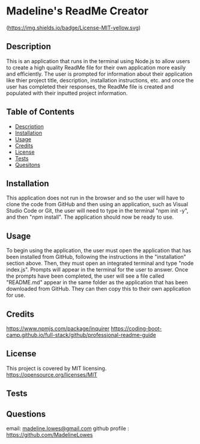 # Madeline's ReadMe Creator
(https://img.shields.io/badge/License-MIT-yellow.svg)
  
## Description 
This is an application that runs in the terminal using Node.js to allow users to create a high quality ReadMe file for their own application more easily and efficiently. The user is prompted for information about their application like thier project title, description, installation instructions, etc. and once the user has completed their responses, the ReadMe file is created and populated with their inputted project information.

## Table of Contents
- [Description](#description)
- [Installation](#installation)
- [Usage](#usage)
- [Credits](#credits)
- [License](#license)
- [Tests](#tests)
- [Quesitons](#questions)
    
## Installation 
This application does not run in the browser and so the user will have to clone the code from GitHub and then using an application, such as Visual Studio Code or Git, the user will need to type in the terminal "npm init -y", and then "npm install". The application should now be ready to use.
                
## Usage 
To begin using the application, the user must open the application that has been installed from GitHub, following the instructions in the "installation" section above. Then, they must open an integrated terminal and type "node index.js". Prompts will appear in the terminal for the user to answer. Once the prompts have been completed, the user will see a file called "README.md" appear in the same folder as the application that has been downloaded from GitHub. They can then copy this to their own application for use.
                
## Credits 
https://www.npmjs.com/package/inquirer
https://coding-boot-camp.github.io/full-stack/github/professional-readme-guide
    
## License
This project is covered by MIT licensing.
https://opensource.org/licenses/MIT
    
## Tests  
    
## Questions
email: madeline.lowes@gmail.com
github profile : https://github.com/MadelineLowes
